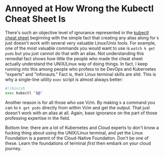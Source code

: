 # Annoyed at How Wrong the Kubectl Cheat Sheet Is

There's such an objective level of ignorance represented in the [kubectl
cheat sheet]() beginning with the simple fact that creating any alias
along for `k` just doesn't work with several very valuable Linux/Unix
tools. For example, one of the most valuable commands you would want to
use is `watch k get pods` but you just cannot do that with an alias. Not
understanding this remedial fact shows how little the people who made
the cheat sheet actually understand the UNIX/Linux way of doing things.
In fact, I keep running into this among people who profess to be DevOps
and Kubernetes "experts" and "infonauts." Fact is, their Linux terminal
skills are shit. This is why a single-line utility `exec` script is
almost always better:

```sh
#!/bin/sh
exec kubectl "$@"
```

Another reason is for all those who use Vi/m. By making `k` a command
you can to `k get pods` directly from within Vi/m and get the output.
That just doesn't work with an alias at all. Again, base ignorance on
the part of those professing expertise in the field.

Bottom line: there are a lot of Kubernetes and Cloud experts to don't
know a fucking thing about using the UNIX/Linux terminal, and yet the
Linux Foundation is a parent of the Cloud-Native Foundation. Don't be
one of these. Learn the foundations of terminal *first* then embark on
your cloud journey.
